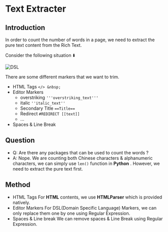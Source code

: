 # Text Extracter

## Introduction

In order to count the number of words in a page, we need to extract the pure text content from the Rich Text.

Consider the following situation :arrow_down:

![DSL](https://user-images.githubusercontent.com/10103993/50403170-5e1f8d80-07d7-11e9-91d0-10cfb75fc9da.png)

There are some different markers that we want to trim.
- HTML Tags `</> &nbsp;`
- Editor Markers
  - overstriking `'''overstriking_text'''`
  - italic `''italic_text''`
  - Secondary Title `==Title==`
  - Redirect `#REDIRECT [[text]]`
  - ...
- Spaces & Line Break

## Question

- Q: Are there any packages that can be used to count the words ?
- A: Nope. We are counting both Chinese characters & alphanumeric characters, we can simply use `len()` function in **Python** . However, we need to extract the pure text first.

## Method

- HTML Tags
  For **HTML** contents, we use **HTMLParser** which is provided natively.
- Editor Markers
  For DSL(Domain Specific Language) Markers, we can only replace them one by one using Regular Expression.
- Spaces & Line break
  We can remove spaces & Line Break using Regular Expression.
